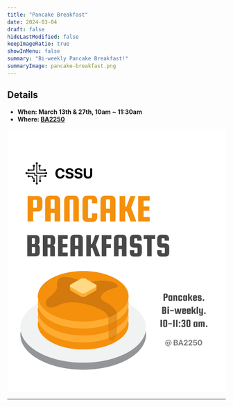 ```yaml
---
title: "Pancake Breakfast"
date: 2024-03-04
draft: false
hideLastModified: false
keepImageRatio: true
showInMenu: false
summary: "Bi-weekly Pancake Breakfast!"
summaryImage: pancake-breakfast.png
---
```


## Details

- **When: March 13th & 27th, 10am ~ 11:30am**
- **Where: [BA2250](https://maps.app.goo.gl/7UVFUmyUdVwx39ZY7)**

![Join us](pancake-breakfast.png)

---
